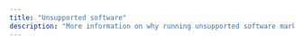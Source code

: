 ```yaml
---
title: "Unsupported software"
description: "More information on why running unsupported software marks the installation as unsupported."
---
```

